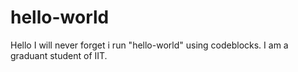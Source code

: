hello-world
===========
Hello 
 I will never forget i run "hello-world" using codeblocks. I am a graduant student of IIT. 
